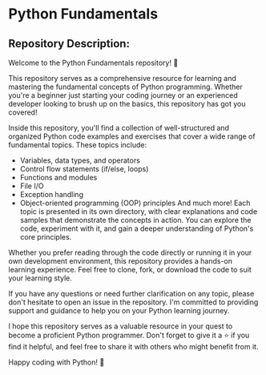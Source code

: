 # Python Fundamentals

## Repository Description:

Welcome to the Python Fundamentals repository! 🐍

This repository serves as a comprehensive resource for learning and mastering the fundamental concepts of Python programming. Whether you're a beginner just starting your coding journey or an experienced developer looking to brush up on the basics, this repository has got you covered!

Inside this repository, you'll find a collection of well-structured and organized Python code examples and exercises that cover a wide range of fundamental topics. These topics include:

- Variables, data types, and operators
- Control flow statements (if/else, loops)
- Functions and modules
- File I/O
- Exception handling
- Object-oriented programming (OOP) principles
And much more!
Each topic is presented in its own directory, with clear explanations and code samples that demonstrate the concepts in action. You can explore the code, experiment with it, and gain a deeper understanding of Python's core principles.

Whether you prefer reading through the code directly or running it in your own development environment, this repository provides a hands-on learning experience. Feel free to clone, fork, or download the code to suit your learning style.

If you have any questions or need further clarification on any topic, please don't hesitate to open an issue in the repository. I'm committed to providing support and guidance to help you on your Python learning journey.

I hope this repository serves as a valuable resource in your quest to become a proficient Python programmer. Don't forget to give it a ⭐️ if you find it helpful, and feel free to share it with others who might benefit from it.

Happy coding with Python! 🚀


